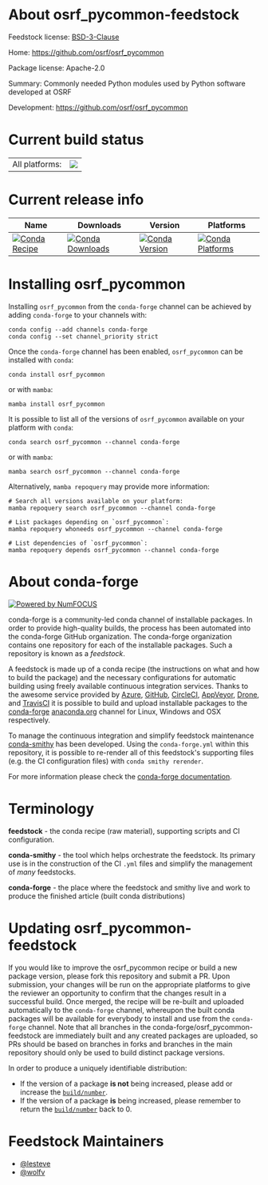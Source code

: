 About osrf_pycommon-feedstock
=============================

Feedstock license: [BSD-3-Clause](https://github.com/conda-forge/osrf_pycommon-feedstock/blob/main/LICENSE.txt)

Home: https://github.com/osrf/osrf_pycommon

Package license: Apache-2.0

Summary: Commonly needed Python modules used by Python software developed at OSRF

Development: https://github.com/osrf/osrf_pycommon

Current build status
====================


<table><tr><td>All platforms:</td>
    <td>
      <a href="https://dev.azure.com/conda-forge/feedstock-builds/_build/latest?definitionId=7576&branchName=main">
        <img src="https://dev.azure.com/conda-forge/feedstock-builds/_apis/build/status/osrf_pycommon-feedstock?branchName=main">
      </a>
    </td>
  </tr>
</table>

Current release info
====================

| Name | Downloads | Version | Platforms |
| --- | --- | --- | --- |
| [![Conda Recipe](https://img.shields.io/badge/recipe-osrf_pycommon-green.svg)](https://anaconda.org/conda-forge/osrf_pycommon) | [![Conda Downloads](https://img.shields.io/conda/dn/conda-forge/osrf_pycommon.svg)](https://anaconda.org/conda-forge/osrf_pycommon) | [![Conda Version](https://img.shields.io/conda/vn/conda-forge/osrf_pycommon.svg)](https://anaconda.org/conda-forge/osrf_pycommon) | [![Conda Platforms](https://img.shields.io/conda/pn/conda-forge/osrf_pycommon.svg)](https://anaconda.org/conda-forge/osrf_pycommon) |

Installing osrf_pycommon
========================

Installing `osrf_pycommon` from the `conda-forge` channel can be achieved by adding `conda-forge` to your channels with:

```
conda config --add channels conda-forge
conda config --set channel_priority strict
```

Once the `conda-forge` channel has been enabled, `osrf_pycommon` can be installed with `conda`:

```
conda install osrf_pycommon
```

or with `mamba`:

```
mamba install osrf_pycommon
```

It is possible to list all of the versions of `osrf_pycommon` available on your platform with `conda`:

```
conda search osrf_pycommon --channel conda-forge
```

or with `mamba`:

```
mamba search osrf_pycommon --channel conda-forge
```

Alternatively, `mamba repoquery` may provide more information:

```
# Search all versions available on your platform:
mamba repoquery search osrf_pycommon --channel conda-forge

# List packages depending on `osrf_pycommon`:
mamba repoquery whoneeds osrf_pycommon --channel conda-forge

# List dependencies of `osrf_pycommon`:
mamba repoquery depends osrf_pycommon --channel conda-forge
```


About conda-forge
=================

[![Powered by
NumFOCUS](https://img.shields.io/badge/powered%20by-NumFOCUS-orange.svg?style=flat&colorA=E1523D&colorB=007D8A)](https://numfocus.org)

conda-forge is a community-led conda channel of installable packages.
In order to provide high-quality builds, the process has been automated into the
conda-forge GitHub organization. The conda-forge organization contains one repository
for each of the installable packages. Such a repository is known as a *feedstock*.

A feedstock is made up of a conda recipe (the instructions on what and how to build
the package) and the necessary configurations for automatic building using freely
available continuous integration services. Thanks to the awesome service provided by
[Azure](https://azure.microsoft.com/en-us/services/devops/), [GitHub](https://github.com/),
[CircleCI](https://circleci.com/), [AppVeyor](https://www.appveyor.com/),
[Drone](https://cloud.drone.io/welcome), and [TravisCI](https://travis-ci.com/)
it is possible to build and upload installable packages to the
[conda-forge](https://anaconda.org/conda-forge) [anaconda.org](https://anaconda.org/)
channel for Linux, Windows and OSX respectively.

To manage the continuous integration and simplify feedstock maintenance
[conda-smithy](https://github.com/conda-forge/conda-smithy) has been developed.
Using the ``conda-forge.yml`` within this repository, it is possible to re-render all of
this feedstock's supporting files (e.g. the CI configuration files) with ``conda smithy rerender``.

For more information please check the [conda-forge documentation](https://conda-forge.org/docs/).

Terminology
===========

**feedstock** - the conda recipe (raw material), supporting scripts and CI configuration.

**conda-smithy** - the tool which helps orchestrate the feedstock.
                   Its primary use is in the construction of the CI ``.yml`` files
                   and simplify the management of *many* feedstocks.

**conda-forge** - the place where the feedstock and smithy live and work to
                  produce the finished article (built conda distributions)


Updating osrf_pycommon-feedstock
================================

If you would like to improve the osrf_pycommon recipe or build a new
package version, please fork this repository and submit a PR. Upon submission,
your changes will be run on the appropriate platforms to give the reviewer an
opportunity to confirm that the changes result in a successful build. Once
merged, the recipe will be re-built and uploaded automatically to the
`conda-forge` channel, whereupon the built conda packages will be available for
everybody to install and use from the `conda-forge` channel.
Note that all branches in the conda-forge/osrf_pycommon-feedstock are
immediately built and any created packages are uploaded, so PRs should be based
on branches in forks and branches in the main repository should only be used to
build distinct package versions.

In order to produce a uniquely identifiable distribution:
 * If the version of a package **is not** being increased, please add or increase
   the [``build/number``](https://docs.conda.io/projects/conda-build/en/latest/resources/define-metadata.html#build-number-and-string).
 * If the version of a package **is** being increased, please remember to return
   the [``build/number``](https://docs.conda.io/projects/conda-build/en/latest/resources/define-metadata.html#build-number-and-string)
   back to 0.

Feedstock Maintainers
=====================

* [@lesteve](https://github.com/lesteve/)
* [@wolfv](https://github.com/wolfv/)


